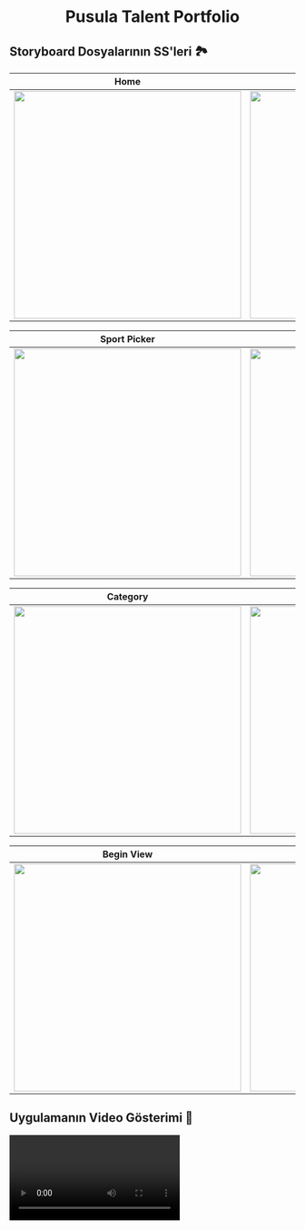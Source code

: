 <h1 align="center">
    Pusula Talent Portfolio
</h1>

## Storyboard Dosyalarının SS'leri 🏞

| Home | Parent View | Weight Picker | Height Picker |
|:------------------------------------------------------------------------------------------------------------------------------------------------:|:-----------------------------------------------------------------------------------------------------------------------------------------------:|:------------------------------------------------------------------------------------------------------------------------------------------------:|:------------------------------------------------------------------------------------------------------------------------------------------------:|
| <img src="https://github.com/user-attachments/assets/91711869-58c5-407c-82e5-d48bf936e76d" width="400" /> | <img src="https://github.com/user-attachments/assets/f1df2c0c-9122-4d57-b38e-7f589f5b65a0" width="400"/> | <img src="https://github.com/user-attachments/assets/68666522-c4c0-44b8-93a7-150037c60dec" width="400" /> | <img src="https://github.com/user-attachments/assets/26fded80-3b2e-4acc-b733-6a71975abe81" width="400" /> |

| Sport Picker | Disease - Empty | Allergy - Empty | Disease - Allergy |
|:------------------------------------------------------------------------------------------------------------------------------------------------:|:-----------------------------------------------------------------------------------------------------------------------------------------------:|:------------------------------------------------------------------------------------------------------------------------------------------------:|:------------------------------------------------------------------------------------------------------------------------------------------------:|
| <img src="https://github.com/user-attachments/assets/0e8a5e1a-f328-49ab-b6c2-6fed05e6ee4c" width="400" /> | <img src="https://github.com/user-attachments/assets/7de6c4e8-d975-4686-ab04-831ba6b0bcee" width="400"/> | <img src="https://github.com/user-attachments/assets/504f8d88-cf29-44ad-b13e-5b64bf69663c" width="400" /> | <img src="https://github.com/user-attachments/assets/d8d36f77-b50f-40ff-a611-43f73783abaf" width="400" /> |

| Category | Intention View | Target Picker | Type View |
|:------------------------------------------------------------------------------------------------------------------------------------------------:|:------------------------------------------------------------------------------------------------------------------------------------------------:|:------------------------------------------------------------------------------------------------------------------------------------------------:|:------------------------------------------------------------------------------------------------------------------------------------------------:|
| <img src="https://github.com/user-attachments/assets/02950844-8e3d-47c4-943a-e78a5af6486b" width="400" /> | <img src="https://github.com/user-attachments/assets/12c0e9f9-a2eb-4cd7-b87a-ad956e850b3f" width="400"/> | <img src="https://github.com/user-attachments/assets/ebe27aa2-c3b5-4d71-a06d-64f3d149bc85" width="400" /> | <img src="https://github.com/user-attachments/assets/dc5563db-3212-4630-a107-ee486250380e" width="400" /> |

| Begin View | Menu View | Chart SwiftUI | Cancel View |
|:------------------------------------------------------------------------------------------------------------------------------------------------:|:------------------------------------------------------------------------------------------------------------------------------------------------:|:------------------------------------------------------------------------------------------------------------------------------------------------:|:------------------------------------------------------------------------------------------------------------------------------------------------:|
| <img src="https://github.com/user-attachments/assets/c317e274-9ed4-42b6-8e4d-3a51fcdcb72c" width="400" /> | <img src="https://github.com/user-attachments/assets/4bc2c00e-3302-4c81-9a14-9cd43e7d88ae" width="400"/> | <img src="https://github.com/user-attachments/assets/69564d87-863f-458a-a2cd-bb474f86ba4f" width="400" /> | <img src="https://github.com/user-attachments/assets/7caaceb0-fa3a-4778-96be-5ed002862491" width="400" /> |

## Uygulamanın Video Gösterimi 📱

<video src='https://github.com/user-attachments/assets/678a33a3-ee7e-41f7-a775-f268fb4c9edc'/>
